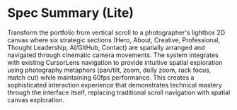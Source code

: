 # Spec Summary (Lite)

Transform the portfolio from vertical scroll to a photographer's lightbox 2D canvas where six strategic sections (Hero, About, Creative, Professional, Thought Leadership, AI/GitHub, Contact) are spatially arranged and navigated through cinematic camera movements. The system integrates with existing CursorLens navigation to provide intuitive spatial exploration using photography metaphors (pan/tilt, zoom, dolly zoom, rack focus, match cut) while maintaining 60fps performance. This creates a sophisticated interaction experience that demonstrates technical mastery through the interface itself, replacing traditional scroll navigation with spatial canvas exploration.